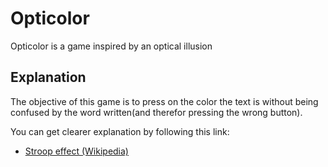 # Opticolor

Opticolor is a game inspired by an optical illusion

## Explanation

The objective of this game is to press on the color the text is
without being confused by the word written(and therefor pressing
the wrong button). 

You can get clearer explanation by following this link:

- [Stroop effect (Wikipedia)](https://en.wikipedia.org/wiki/Stroop_effect)

